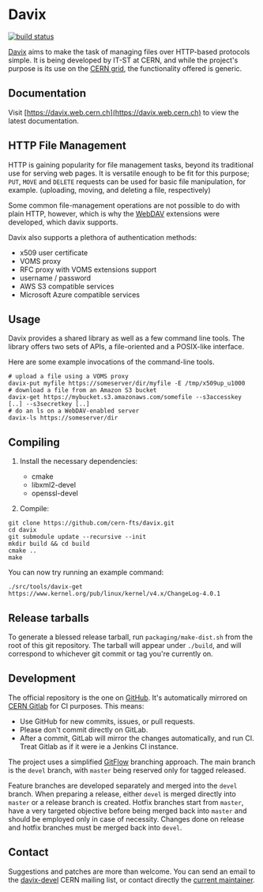 # Davix

[![build status](https://gitlab.cern.ch/dmc/davix/badges/devel/pipeline.svg)](https://gitlab.cern.ch/dmc/davix/commits/devel)

[Davix](http://dmc.web.cern.ch/projects/davix/home) aims to make the task of managing files over HTTP-based protocols simple. It is being developed by IT-ST at CERN, and while the project's purpose is its use on the [CERN grid](http://wlcg.web.cern.ch/), the functionality offered is generic.

## Documentation

Visit [https://davix.web.cern.ch](https://davix.web.cern.ch) to view the latest documentation.


## HTTP File Management
HTTP is gaining popularity for file management tasks, beyond its traditional use for serving web pages. It is versatile enough to be fit for this purpose; `PUT`, `MOVE` and `DELETE` requests can be used for basic file manipulation, for example. (uploading, moving, and deleting a file, respectively)

Some common file-management operations are not possible to do with plain HTTP, however, which is why the [WebDAV](https://en.wikipedia.org/wiki/WebDAV) extensions were developed, which davix supports.

Davix also supports a plethora of authentication methods:
* x509 user certificate
* VOMS proxy
* RFC proxy with VOMS extensions support
* username / password
* AWS S3 compatible services
* Microsoft Azure compatible services

## Usage
Davix provides a shared library as well as a few command line tools. The library offers two sets of APIs, a file-oriented and a POSIX-like interface.

Here are some example invocations of the command-line tools.

```
# upload a file using a VOMS proxy
davix-put myfile https://someserver/dir/myfile -E /tmp/x509up_u1000
# download a file from an Amazon S3 bucket
davix-get https://mybucket.s3.amazonaws.com/somefile --s3accesskey [..] --s3secretkey [..]
# do an ls on a WebDAV-enabled server
davix-ls https://someserver/dir
```

## Compiling
1. Install the necessary dependencies:
   * cmake
   * libxml2-devel
   * openssl-devel

2. Compile:
```
git clone https://github.com/cern-fts/davix.git
cd davix
git submodule update --recursive --init
mkdir build && cd build
cmake ..
make
```

You can now try running an example command:
```
./src/tools/davix-get https://www.kernel.org/pub/linux/kernel/v4.x/ChangeLog-4.0.1
```

## Release tarballs

To generate a blessed release tarball, run ``packaging/make-dist.sh`` from the root of this git repository.
The tarball will appear under ``./build``, and will correspond to whichever git commit or tag you're currently on.

## Development

The official repository is the one on [GitHub](https://github.com/cern-fts/davix). It's automatically mirrored on [CERN Gitlab](https://gitlab.cern.ch/dmc/davix) for CI purposes. This means:
* Use GitHub for new commits, issues, or pull requests.
* Please don't commit directly on GitLab.
* After a commit, GitLab will mirror the changes automatically, and run CI. Treat Gitlab as if it were ie a Jenkins CI instance.

The project uses a simplified [GitFlow](https://nvie.com/posts/a-successful-git-branching-model/) branching approach.
The main branch is the `devel` branch, with `master` being reserved only for tagged released.

Feature branches are developed separately and merged into the `devel` branch.
When preparing a release, either `devel` is merged directly into `master`
or a release branch is created. Hotfix branches start from `master`, have a very
targeted objective before being merged back into `master` and should be employed 
only in case of necessity. Changes done on release and hotfix branches 
must be merged back into `devel`.

## Contact
Suggestions and patches are more than welcome. You can send an email to the [davix-devel](mailto:davix-devel@cern.ch) CERN mailing list, or contact directly the [current maintainer](mailto:georgios.bitzes@cern.ch).
